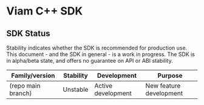 # Viam C++ SDK

## SDK Status

Stability indicates whether the SDK is recommended for production use. This document -
and the SDK in general - is a work in progress. The SDK is in alpha/beta state,
and offers no guarantee on API or ABI stability.

| Family/version     | Stability   | Development         | Purpose                 |
| ------------------ | ----------- | ------------------- | ----------------------- |
| (repo main branch) | Unstable    | Active development  | New feature development |
